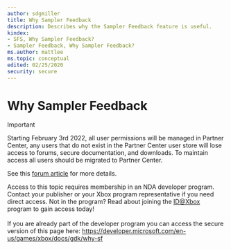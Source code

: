 ```yaml
---
author: sdgmiller
title: Why Sampler Feedback
description: Describes why the Sampler Feedback feature is useful.
kindex:
- SFS, Why Sampler Feedback?
- Sampler Feedback, Why Sampler Feedback?
ms.author: mattlee
ms.topic: conceptual
edited: 02/25/2020
security: secure
---
```


# Why Sampler Feedback
> [!IMPORTANT]
> Starting February 3rd 2022, all user permissions will be managed in Partner Center, any users that do not exist in the Partner Center user store will lose access to forums, secure documentation, and downloads. To maintain access all users should be migrated to Partner Center. <p></p>See this <a href="https://forums.xboxlive.com/articles/132187/breaking-change-user-access-for-forums-secure-docu.html">forum article</a> for more details.  

 Access to this topic requires membership in an NDA developer program. Contact your publisher or your Xbox program representative if you need direct access. Not in the program? Read about joining the <a href="https://www.xbox.com/Developers/id">ID@Xbox</a> program to gain access today!  <br/><br/>If you are already part of the developer program you can access the secure version of this page here: <a target="_blank" href="https://developer.microsoft.com/en-us/games/xbox/docs/gdk/why-sf">https://developer.microsoft.com/en-us/games/xbox/docs/gdk/why-sf</a>